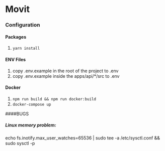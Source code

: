 # Movit

### Configuration
#### Packages
1. `yarn install`
#### ENV Files
1. copy .env.example in the root of the project to .env
2. copy .env.example inside the apps/api/*/src to .env
#### Docker 
1. `npm run build && npm run docker:build`
2. `docker-compose up`

####BUGS
##### Linux memory problem:
echo fs.inotify.max_user_watches=65536 | sudo tee -a /etc/sysctl.conf && sudo sysctl -p
